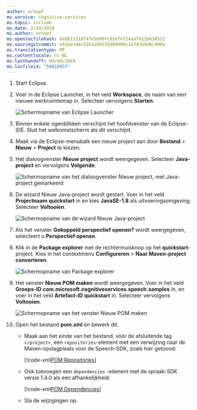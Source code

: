```yaml
---
author: erhopf
ms.service: cognitive-services
ms.topic: include
ms.date: 2/20/2019
ms.author: erhopf
ms.openlocfilehash: 8a8611218f47e5600fc02efef24aa7912b630522
ms.sourcegitcommit: e43ea344c52b3a99235660960c1e747b9d6c990e
ms.translationtype: MT
ms.contentlocale: nl-NL
ms.lasthandoff: 04/04/2019
ms.locfileid: "59010957"
---
```

1. Start Eclipse.

1. Voer in de Eclipse Launcher, in het veld **Workspace**, de naam van een nieuwe werkruimtemap in. Selecteer vervolgens **Starten**.

   ![Schermopname van Eclipse Launcher](../articles/cognitive-services/Speech-Service/media/sdk/qs-java-jre-01-create-new-eclipse-workspace.png)

1. Binnen enkele ogenblikken verschijnt het hoofdvenster van de Eclipse-IDE. Sluit het welkomstscherm als dit verschijnt.

1. Maak via de Eclipse-menubalk een nieuw project aan door **Bestand** > **Nieuw** > **Project** te kiezen.

1. Het dialoogvenster **Nieuw project** wordt weergegeven. Selecteer **Java-project** en vervolgens **Volgende**.

   ![Schermopname van het dialoogvenster Nieuw project, met Java-project gemarkeerd](../articles/cognitive-services/Speech-Service/media/sdk/qs-java-jre-02-select-wizard.png)

1. De wizard Nieuw Java-project wordt gestart. Voer in het veld **Projectnaam** **quickstart** in en kies **JavaSE-1.8** als uitvoeringsomgeving. Selecteer **Voltooien**.

   ![Schermopname van de wizard Nieuw Java-project](../articles/cognitive-services/Speech-Service/media/sdk/qs-java-jre-03-create-java-project.png)

1. Als het venster **Gekoppeld perspectief openen?** wordt weergegeven, selecteert u **Perspectief openen**.

1. Klik in de **Package explorer** met de rechtermuisknop op het **quickstart**-project. Kies in het contextmenu **Configureren** > **Naar Maven-project converteren**.

   ![Schermopname van Package explorer](../articles/cognitive-services/Speech-Service/media/sdk/qs-java-jre-04-convert-to-maven-project.png)

1. Het venster **Nieuw POM maken** wordt weergegeven. Voer in het veld **Groeps-ID** **com.microsoft.cognitiveservices.speech.samples** in, en voer in het veld **Artefact-ID** **quickstart** in. Selecteer vervolgens **Voltooien**.

   ![Schermopname van het venster Nieuw POM maken](../articles/cognitive-services/Speech-Service/media/sdk/qs-java-jre-05-configure-maven-pom.png)

1. Open het bestand **pom.xml** en bewerk dit.

   * Maak aan het einde van het bestand, vóór de afsluitende tag `</project>`, een `repositories`-element met een verwijzing naar de Maven-opslagplaats voor de Speech-SDK, zoals hier getoond:

     [!code-xml[POM Repositories](~/samples-cognitive-services-speech-sdk/quickstart/java-jre/pom.xml#repositories)]

   * Ook toevoegen een `dependencies` -element met de spraak-SDK versie 1.4.0 als een afhankelijkheid:

     [!code-xml[POM Dependencies](~/samples-cognitive-services-speech-sdk/quickstart/java-jre/pom.xml#dependencies)]

   * Sla de wijzigingen op.

